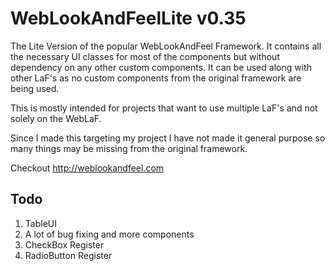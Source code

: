 WebLookAndFeelLite v0.35
==================

The Lite Version of the popular WebLookAndFeel Framework.
It contains all the necessary UI classes for most of the components but without dependency on
any other custom components. It can be used along with other LaF's as no custom components from the 
original framework are being used.

This is mostly intended for projects that want to use multiple LaF's and not solely on the WebLaF.

Since I made this targeting my project I have not made it general purpose so many things may be missing
from the original framework.

Checkout http://weblookandfeel.com

Todo
----------
1. TableUI
3. A lot of bug fixing and more components
4. CheckBox Register
5. RadioButton Register